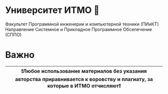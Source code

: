 # Университет ИТМО 🚬
Факультет Программной инженерии и компьютерной техники (ПИиКТ)
Направление Системное и Прикладное Программное Обсепечение (СППО)
# Важно
| :exclamation:<b>Любое использование материалов без указания авторства приравнивается к воровству и плагиату, за которые в ИТМО отчисляют<b>:exclamation: |
|-----------------------------------------|
